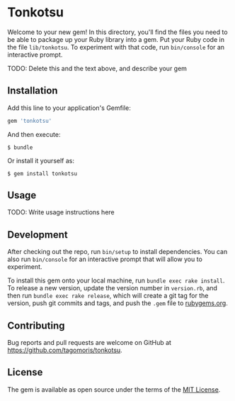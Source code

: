 # Tonkotsu

Welcome to your new gem! In this directory, you'll find the files you need to be able to package up your Ruby library into a gem. Put your Ruby code in the file `lib/tonkotsu`. To experiment with that code, run `bin/console` for an interactive prompt.

TODO: Delete this and the text above, and describe your gem

## Installation

Add this line to your application's Gemfile:

```ruby
gem 'tonkotsu'
```

And then execute:

    $ bundle

Or install it yourself as:

    $ gem install tonkotsu

## Usage

TODO: Write usage instructions here

## Development

After checking out the repo, run `bin/setup` to install dependencies. You can also run `bin/console` for an interactive prompt that will allow you to experiment.

To install this gem onto your local machine, run `bundle exec rake install`. To release a new version, update the version number in `version.rb`, and then run `bundle exec rake release`, which will create a git tag for the version, push git commits and tags, and push the `.gem` file to [rubygems.org](https://rubygems.org).

## Contributing

Bug reports and pull requests are welcome on GitHub at https://github.com/tagomoris/tonkotsu.

## License

The gem is available as open source under the terms of the [MIT License](https://opensource.org/licenses/MIT).
